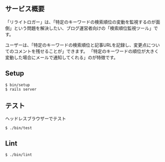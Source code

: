## サービス概要

「リライトロガー」は、「特定のキーワードの検索順位の変動を監視するのが面倒」という問題を解決したい、ブログ運営者向けの「検索順位監視ツール」です。

ユーザーは、「特定のキーワードの検索順位と記事URLを記録し、変更点についてのコメントを残せることが」できます。
「特定のキーワードの順位が大きく変動した場合にメールで通知してくれる」のが特徴です。

## Setup

```
$ bin/setup
$ rails server
```

## テスト
ヘッドレスブラウザーでテスト
```
$ ./bin/test
```

## Lint

```
$ ./bin/lint
```
